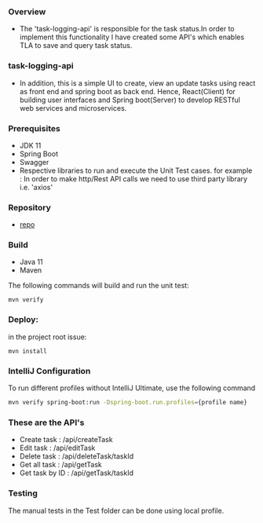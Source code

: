 ### Overview
- The 'task-logging-api' is responsible for the task status.In order to implement this functionality I have created some API's which enables TLA to save and query task status.

### task-logging-api
- In addition, this is a simple UI to create, view an update tasks using react as front end and spring boot as back end. Hence, React(Client) for building user interfaces and Spring boot(Server) to develop RESTful web services and microservices.

### Prerequisites
- JDK 11
- Spring Boot
- Swagger
- Respective libraries to run and execute the Unit Test cases. for example : In order to make http/Rest API calls we need to use third party library i.e. 'axios'

### Repository
- [repo](https://github.com/supriya1254/TaskLoggingApi.git)

### Build

- Java 11
- Maven

The following commands will build and run the unit test:

```BAT
mvn verify
```

### Deploy:

in the project root issue:
```BAT
mvn install
```

### IntelliJ Configuration
To run different profiles without IntelliJ Ultimate, use the following command
```BASH
mvn verify spring-boot:run -Dspring-boot.run.profiles={profile name}
```

### These are the API's

- Create task : /api/createTask
- Edit task : /api/editTask
- Delete task : /api/deleteTask/taskId
- Get all task : /api/getTask
- Get task by ID : /api/getTask/taskId


### Testing
The manual tests in the Test folder can be done using local profile.